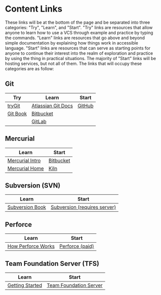 # Content Links

These links will be at the bottom of the page and be separated into three categories: "Try", "Learn", and "Start". "Try" links are resources that allow anyone to learn how to use a VCS through example and practice by typing the commands. "Learn" links are resources that go above and beyond simple documentation by explaining how things work in accessible language. "Start" links are resources that can serve as starting points for anyone to continue their interest into the realm of exploration and practice by using the thing in practical situations. The majority of "Start" links will be hosting services, but not all of them. The links that will occupy these categories are as follow:

## Git

Try | Learn | Start
----|-------|------
[tryGit](https://try.github.io/levels/1/challenges/1) | [Atlassian Git Docs](https://www.atlassian.com/git/tutorials/setting-up-a-repository) | [GitHub](https://github.com)
 | [Git Book](https://git-scm.com/book/en/v2) | [Bitbucket](https://bitbucket.org/)
 | | [GitLab](https://about.gitlab.com/)

## Mercurial
 
Learn | Start
-------|------
[Mercurial Intro](http://hginit.com/01.html) | [Bitbucket](https://bitbucket.org/)
[Mercurial Home](https://mercurial.selenic.com/) | [Kiln](http://www.fogcreek.com/kiln/)
 
## Subversion (SVN)

Learn | Start
-------|------
[Subversion Book](http://svnbook.red-bean.com/en/1.7/index.html) | [Subversion (requires server)](https://subversion.apache.org/)
 
## Perforce

Learn | Start
-------|------
[How Perforce Works](http://www.perforce.com/perforce/doc.current/manuals/intro/index.html) | [Perforce (paid)](http://www.perforce.com/)
 
## Team Foundation Server (TFS)

 Learn | Start
-------|------
[Getting Started](https://msdn.microsoft.com/en-us/library/ms181384%28v=vs.140%29) | [Team Foundation Server](https://www.visualstudio.com/en-us/products/tfs-overview-vs.aspx)
